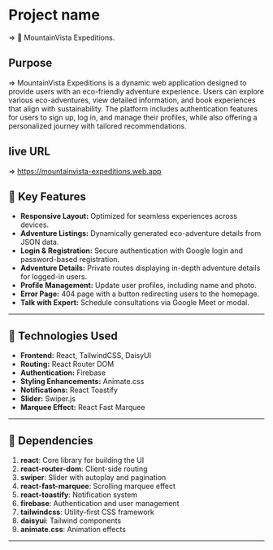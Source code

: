 # Project name
=> 🌄 MountainVista Expeditions.

## Purpose
=> MountainVista Expeditions is a dynamic web application designed to provide users with an eco-friendly adventure experience. Users can explore various eco-adventures, view detailed information, and book experiences that align with sustainability. The platform includes authentication features for users to sign up, log in, and manage their profiles, while also offering a personalized journey with tailored recommendations.
## live URL
 => https://mountainvista-expeditions.web.app
 

## 🌟 **Key Features**  

- **Responsive Layout:** Optimized for seamless experiences across devices.  
- **Adventure Listings:** Dynamically generated eco-adventure details from JSON data.  
- **Login & Registration:** Secure authentication with Google login and password-based registration.  
- **Adventure Details:** Private routes displaying in-depth adventure details for logged-in users.  
- **Profile Management:** Update user profiles, including name and photo.  
- **Error Page:** 404 page with a button redirecting users to the homepage.  
- **Talk with Expert:** Schedule consultations via Google Meet or modal.  

---

## 🔧 **Technologies Used**  

- **Frontend:** React, TailwindCSS, DaisyUI  
- **Routing:** React Router DOM  
- **Authentication:** Firebase  
- **Styling Enhancements:** Animate.css  
- **Notifications:** React Toastify  
- **Slider:** Swiper.js  
- **Marquee Effect:** React Fast Marquee  

---
## 📂 **Dependencies**  

1. **react**: Core library for building the UI  
2. **react-router-dom**: Client-side routing  
3. **swiper**: Slider with autoplay and pagination  
4. **react-fast-marquee**: Scrolling marquee effect  
5. **react-toastify**: Notification system  
6. **firebase**: Authentication and user management  
7. **tailwindcss**: Utility-first CSS framework  
8. **daisyui**: Tailwind components  
9. **animate.css**: Animation effects  

---



